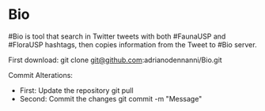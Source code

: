 Bio
===

#Bio is tool that search in Twitter tweets with both #FaunaUSP and #FloraUSP hashtags, then copies information from the Tweet to #Bio server.


First download:
git clone git@github.com:adrianodennanni/Bio.git

Commit Alterations:
- First: Update the repository
git pull
- Second: Commit the changes
git commit -m "Message"

